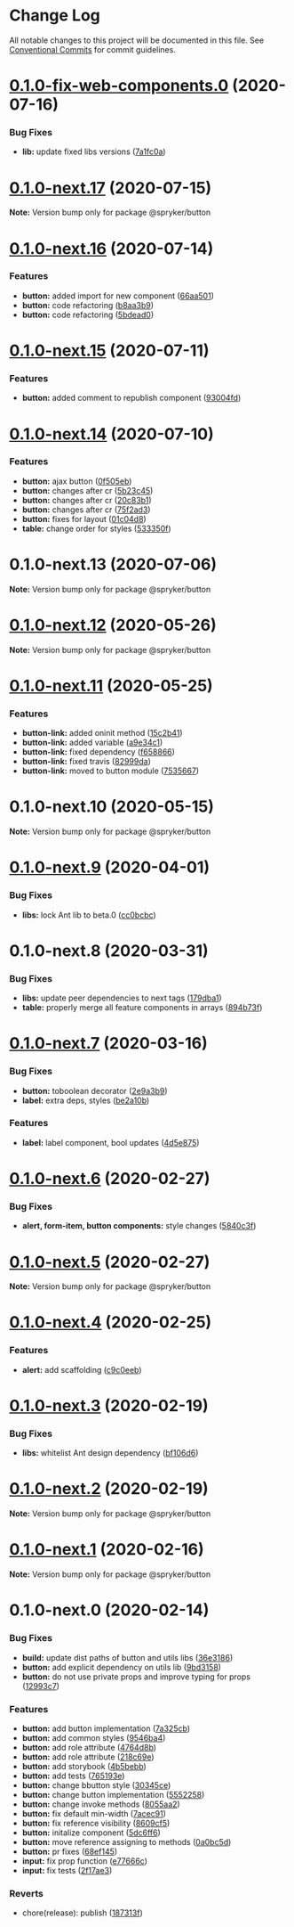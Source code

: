 # Change Log

All notable changes to this project will be documented in this file.
See [Conventional Commits](https://conventionalcommits.org) for commit guidelines.

# [0.1.0-fix-web-components.0](https://github.com/spryker/ui-components/compare/@spryker/button@0.1.0-next.17...@spryker/button@0.1.0-fix-web-components.0) (2020-07-16)


### Bug Fixes

* **lib:** update fixed libs versions ([7a1fc0a](https://github.com/spryker/ui-components/commit/7a1fc0aaf1b949ef0886f7e2b8c54591f4867a77))





# [0.1.0-next.17](https://github.com/spryker/ui-components/compare/@spryker/button@0.1.0-next.16...@spryker/button@0.1.0-next.17) (2020-07-15)

**Note:** Version bump only for package @spryker/button





# [0.1.0-next.16](https://github.com/spryker/ui-components/compare/@spryker/button@0.1.0-next.15...@spryker/button@0.1.0-next.16) (2020-07-14)


### Features

* **button:** added import for new component ([66aa501](https://github.com/spryker/ui-components/commit/66aa501e698cd14d8541c57198c865b98941e2c9))
* **button:** code refactoring ([b8aa3b9](https://github.com/spryker/ui-components/commit/b8aa3b93e62db6da02da1218765d465536da7c4f))
* **button:** code refactoring ([5bdead0](https://github.com/spryker/ui-components/commit/5bdead04d287292797a60005c9845f54f85a2716))





# [0.1.0-next.15](https://github.com/spryker/ui-components/compare/@spryker/button@0.1.0-next.14...@spryker/button@0.1.0-next.15) (2020-07-11)


### Features

* **button:** added comment to republish component ([93004fd](https://github.com/spryker/ui-components/commit/93004fd916d3d75a01445e40955d30b4ea084171))





# [0.1.0-next.14](https://github.com/spryker/ui-components/compare/@spryker/button@0.1.0-next.13...@spryker/button@0.1.0-next.14) (2020-07-10)


### Features

* **button:** ajax button ([0f505eb](https://github.com/spryker/ui-components/commit/0f505ebe6ec4221b5958641366a435a69abf0edd))
* **button:** changes after cr ([5b23c45](https://github.com/spryker/ui-components/commit/5b23c45f0810ad95ca162006e07de35d05350957))
* **button:** changes after cr ([20c83b1](https://github.com/spryker/ui-components/commit/20c83b1b2230a81617d19a4c25f8d71cf30fc8a7))
* **button:** changes after cr ([75f2ad3](https://github.com/spryker/ui-components/commit/75f2ad37bae2a7a567211588550084b2bb454228))
* **button:** fixes for layout ([01c04d8](https://github.com/spryker/ui-components/commit/01c04d8b26b484730b220265dc07546e829bd0f2))
* **table:** change order for styles ([533350f](https://github.com/spryker/ui-components/commit/533350fb62ec2154c4b971550c99f66badeed91c))





# 0.1.0-next.13 (2020-07-06)

**Note:** Version bump only for package @spryker/button





# [0.1.0-next.12](https://github.com/spryker/ui-components/compare/@spryker/button@0.1.0-next.11...@spryker/button@0.1.0-next.12) (2020-05-26)

**Note:** Version bump only for package @spryker/button





# [0.1.0-next.11](https://github.com/spryker/ui-components/compare/@spryker/button@0.1.0-next.10...@spryker/button@0.1.0-next.11) (2020-05-25)


### Features

* **button-link:** added oninit method ([15c2b41](https://github.com/spryker/ui-components/commit/15c2b411509e088c03310858b618050bcc363be6))
* **button-link:** added variable ([a9e34c1](https://github.com/spryker/ui-components/commit/a9e34c1ea2acaf733abecb5140a06adc12862037))
* **button-link:** fixed dependency ([f658866](https://github.com/spryker/ui-components/commit/f65886676cdf8218c21251fc8c8dad01bc0edc6b))
* **button-link:** fixed travis ([82999da](https://github.com/spryker/ui-components/commit/82999dabd6017d2ab44327d1bf2e501f316e994b))
* **button-link:** moved to button module ([7535667](https://github.com/spryker/ui-components/commit/753566792154a64b95ad8155f7bf9d441797c5e9))





# 0.1.0-next.10 (2020-05-15)

**Note:** Version bump only for package @spryker/button





# [0.1.0-next.9](https://github.com/spryker/ui-components/compare/@spryker/button@0.1.0-next.8...@spryker/button@0.1.0-next.9) (2020-04-01)


### Bug Fixes

* **libs:** lock Ant lib to beta.0 ([cc0bcbc](https://github.com/spryker/ui-components/commit/cc0bcbc133e8322cdd23cd7ac60acd398386a3e3))





# 0.1.0-next.8 (2020-03-31)


### Bug Fixes

* **libs:** update peer dependencies to next tags ([179dba1](https://github.com/spryker/ui-components/commit/179dba1ab72ac5229bdefbab5cca0747b9d1d004))
* **table:** properly merge all feature components in arrays ([894b73f](https://github.com/spryker/ui-components/commit/894b73f12a602b7d6cf98870578a5af3cd9bb085))





# [0.1.0-next.7](https://github.com/spryker/ui-components/compare/@spryker/button@0.1.0-next.6...@spryker/button@0.1.0-next.7) (2020-03-16)


### Bug Fixes

* **button:** toboolean decorator ([2e9a3b9](https://github.com/spryker/ui-components/commit/2e9a3b96fd270e715ff0621bb8bded6c5c25c1d4))
* **label:** extra deps, styles ([be2a10b](https://github.com/spryker/ui-components/commit/be2a10b8b87a48af6353445b2469484c356b884d))


### Features

* **label:** label component, bool updates ([4d5e875](https://github.com/spryker/ui-components/commit/4d5e8757009faa5fa2b4546b0061508b2c5725f0))





# [0.1.0-next.6](https://github.com/spryker/ui-components/compare/@spryker/button@0.1.0-next.5...@spryker/button@0.1.0-next.6) (2020-02-27)


### Bug Fixes

* **alert, form-item, button components:** style changes ([5840c3f](https://github.com/spryker/ui-components/commit/5840c3f9795377c742a332c3b83f9b83b9bf37b2))





# [0.1.0-next.5](https://github.com/spryker/ui-components/compare/@spryker/button@0.1.0-next.4...@spryker/button@0.1.0-next.5) (2020-02-27)

**Note:** Version bump only for package @spryker/button





# [0.1.0-next.4](https://github.com/spryker/ui-components/compare/@spryker/button@0.1.0-next.3...@spryker/button@0.1.0-next.4) (2020-02-25)


### Features

* **alert:** add scaffolding ([c9c0eeb](https://github.com/spryker/ui-components/commit/c9c0eebd57e08a60e0aa2989280b5610ba93f0e6))





# [0.1.0-next.3](https://github.com/spryker/zed-gui/compare/@spryker/button@0.1.0-next.2...@spryker/button@0.1.0-next.3) (2020-02-19)


### Bug Fixes

* **libs:** whitelist Ant design dependency ([bf106d6](https://github.com/spryker/zed-gui/commit/bf106d61cdeedd5273f041c9b4742f05a6d84585))





# [0.1.0-next.2](https://github.com/spryker/zed-gui/compare/@spryker/button@0.1.0-next.1...@spryker/button@0.1.0-next.2) (2020-02-19)

**Note:** Version bump only for package @spryker/button





# [0.1.0-next.1](https://github.com/spryker/zed-gui/compare/@spryker/button@0.1.0-next.0...@spryker/button@0.1.0-next.1) (2020-02-16)

**Note:** Version bump only for package @spryker/button





# 0.1.0-next.0 (2020-02-14)


### Bug Fixes

* **build:** update dist paths of button and utils libs ([36e3186](https://github.com/spryker/zed-gui/commit/36e31861b10e254bfcd7b1f5cccad300a2662e13))
* **button:** add explicit dependency on utils lib ([9bd3158](https://github.com/spryker/zed-gui/commit/9bd31581f7566102bb37341e200675a02a4814b0))
* **button:** do not use private props and improve typing for props ([12993c7](https://github.com/spryker/zed-gui/commit/12993c7e89213f2c1653247c7521c85ff57750c7))


### Features

* **button:** add button implementation ([7a325cb](https://github.com/spryker/zed-gui/commit/7a325cb87a8fcc898a42954299eb24aea2c4a779))
* **button:** add common styles ([9546ba4](https://github.com/spryker/zed-gui/commit/9546ba4b9d9e10ffa2a04a6d3f3c4cb951e8a9fe))
* **button:** add role attribute ([4764d8b](https://github.com/spryker/zed-gui/commit/4764d8b86869d4dd96fe544a02bcc99f2b03a41f))
* **button:** add role attribute ([218c69e](https://github.com/spryker/zed-gui/commit/218c69e6a30928827dbfd6cb0ebe558004cbdb62))
* **button:** add storybook ([4b5bebb](https://github.com/spryker/zed-gui/commit/4b5bebbaef9c79c75801a917bf427a3b6f48c7ba))
* **button:** add tests ([765193e](https://github.com/spryker/zed-gui/commit/765193e2cd8eb55534efb1771ea8cbe722a07ddf))
* **button:** change bbutton style ([30345ce](https://github.com/spryker/zed-gui/commit/30345ceeb3648692509dee28570df6869268a17c))
* **button:** change button implementation ([5552258](https://github.com/spryker/zed-gui/commit/5552258780a42aa74150cfb6b814e224f133c434))
* **button:** change invoke methods ([8055aa2](https://github.com/spryker/zed-gui/commit/8055aa2c9dfc272e65b56e4695cb87b3d39fa307))
* **button:** fix default min-width ([7acec91](https://github.com/spryker/zed-gui/commit/7acec912bad120422b9eb889681e115e0d533b55))
* **button:** fix reference visibility ([8609cf5](https://github.com/spryker/zed-gui/commit/8609cf584f17281314a3d05c4af445fb30c846fb))
* **button:** initalize component ([5dc6ff6](https://github.com/spryker/zed-gui/commit/5dc6ff654a0d44ea655d3c812b9a40edeb67a0ed))
* **button:** move reference assigning to methods ([0a0bc5d](https://github.com/spryker/zed-gui/commit/0a0bc5d4665b26a88a64a6a9d16c8223d526d6c6))
* **button:** pr fixes ([68ef145](https://github.com/spryker/zed-gui/commit/68ef145cbbc5a9ffa6e3f9c8bc7d5179a9fa0c74))
* **input:** fix prop function ([e77666c](https://github.com/spryker/zed-gui/commit/e77666cef15506ba5421434ff2d14fde54961838))
* **input:** fix tests ([2f17ae3](https://github.com/spryker/zed-gui/commit/2f17ae3cce8be364179a293b6e667c9715d8bd24))


### Reverts

* chore(release): publish ([187313f](https://github.com/spryker/zed-gui/commit/187313f70876d8cdf796b300635df5c9af30e842))
